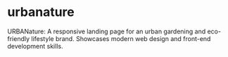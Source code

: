 # urbanature
URBANature: A responsive landing page for an urban gardening and eco-friendly lifestyle brand. Showcases modern web design and front-end development skills.
